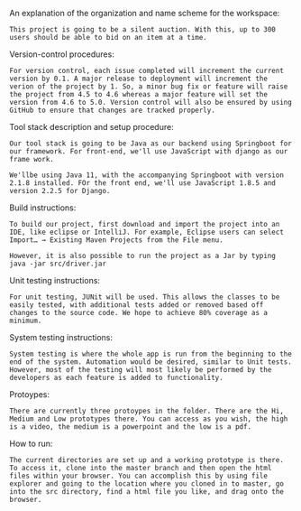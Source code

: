 An explanation of the organization and name scheme for the workspace:

    This project is going to be a silent auction. With this, up to 300 users should be able to bid on an item at a time. 

Version-control procedures:

    For version control, each issue completed will increment the current version by 0.1. A major release to deployment will increment the verion of the project by 1. So, a minor bug fix or feature will raise the project from 4.5 to 4.6 whereas a major feature will set the version from 4.6 to 5.0. Version control will also be ensured by using GitHub to ensure that changes are tracked properly.

Tool stack description and setup procedure:

    Our tool stack is going to be Java as our backend using Springboot for our framework. For front-end, we'll use JavaScript with django as our frame work.

    We'llbe using Java 11, with the accompanying Springboot with version 2.1.8 installed. FOr the front end, we'll use JavaScript 1.8.5 and version 2.2.5 for Django.

Build instructions:

    To build our project, first download and import the project into an IDE, like eclipse or IntelliJ. For example, Eclipse users can select Import…​ → Existing Maven Projects from the File menu.

    However, it is also possible to run the project as a Jar by typing java -jar src/driver.jar

Unit testing instructions:

    For unit testing, JUNit will be used. This allows the classes to be easily tested, with additional tests added or removed based off changes to the source code. We hope to achieve 80% coverage as a minimum.

System testing instructions:

    System testing is where the whole app is run from the beginning to the end of the system. Automation would be desired, similar to Unit tests. However, most of the testing will most likely be performed by the developers as each feature is added to functionality.

Protoypes:

    There are currently three protoypes in the folder. There are the Hi, Medium and Low prototypes there. You can access as you wish, the high is a video, the medium is a powerpoint and the low is a pdf.

How to run:

    The current directories are set up and a working prototype is there. To access it, clone into the master branch and then open the html files within your browser. You can accomplish this by using file explorer and going to the location where you cloned in to master, go into the src directory, find a html file you like, and drag onto the browser.